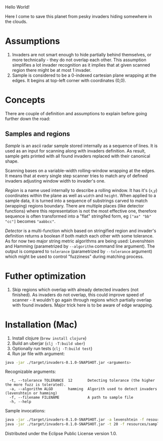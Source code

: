 Hello World!

Here I come to save this planet from pesky invaders hiding somewhere in the clouds.

# Assumptions
1. Invaders are not smart enough to hide partially behind themselves, or more technically - they do not overlap each other.
This assumption simplifies a lot invader recognition as it implies that at given scanned region there might be at most 1 invader.
2. Sample is considered to be a 0-indexed cartesian plane wrapping at the edges. It begins at top-left corner with coordinates (0,0).

# Concepts
There are couple of definition and assumptions to explain before going further down the road:

## Samples and regions
_Sample_ is an ascii radar sample stored internally as a sequence of lines. It is used as an input for scanning along with invaders definition. As result, sample gets printed with all found invaders replaced with their canonical shape.

Scanning bases on a variable-width rolling-window wrapping at the edges. It means that at every single step scanner tries to match
any of defined invaders adjusting window width to invader's one.

_Region_ is a name used internally to describe a rolling window. It has it's (`x`,`y`) coordinates within the plane as well as `width` and `height`. When applied to a sample data, it is turned into a sequence of substrings carved to match (wrapping) regions boundary. There are multiple places (like detector functions) where this representation is not the most effective one, therefore sequence is often transformed into a "flat" stringifed form, eg `["aa" "bb" "cc"]` becomes `"aabbcc"`.

_Detector_ is a multi-function which based on stringified region and invader's definition returns a boolean if both match each other
with some tolerance. As for now two major string metric algorithms are being used: Levenshtein and Hamming (parametrized by `--algorithm` command line argument). The output is compared to `tolerance` (parametrized by `--tolerance` argument) which might be used to control "fuzziness" during matching process.

# Futher optimization
1. Skip regions which overlap with already detected invaders (not finished). As invaders do not overlap, this could improve
speed of scanner - it wouldn't go again through regions which partially overlap with found invaders. Major trick here is to
be aware of edge wrapping.

# Installation (Mac)

1. Install clojure (`brew install clojure`)
2. Build an uberjar (`clj -T:build uber`)
3. Optionally run tests (`clj -T:build test`)
4. Run jar file with argument:

``` sh
java -jar ./target/invaders-0.1.0-SNAPSHOT.jar <arguments>
```

Recognizable arguments:
```
  -t, --tolerance TOLERANCE  12       Detecting tolerance (the higher the more fuzz is tolerated).
  -a, --algorithm ALGO       hamming  Algorith used to detect invaders (levenshtein or hamming)
  -f, --filename FILENAME             A path to sample file
  -h, --help
```

Sample invocations:

``` sh
java -jar ./target/invaders-0.1.0-SNAPSHOT.jar -a levenshtein -f resources/samples/pesky.sample
java -jar ./target/invaders-0.1.0-SNAPSHOT.jar -t 20 -f resources/samples/pesky.sample
```

Distributed under the Eclipse Public License version 1.0.
